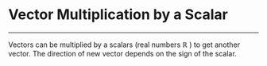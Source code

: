 # Vector Multiplication by a Scalar
---
Vectors can be multiplied by a scalars (real numbers $\mathbb{R}$ ) to get another vector. The direction of new vector depends on the sign of the scalar.


